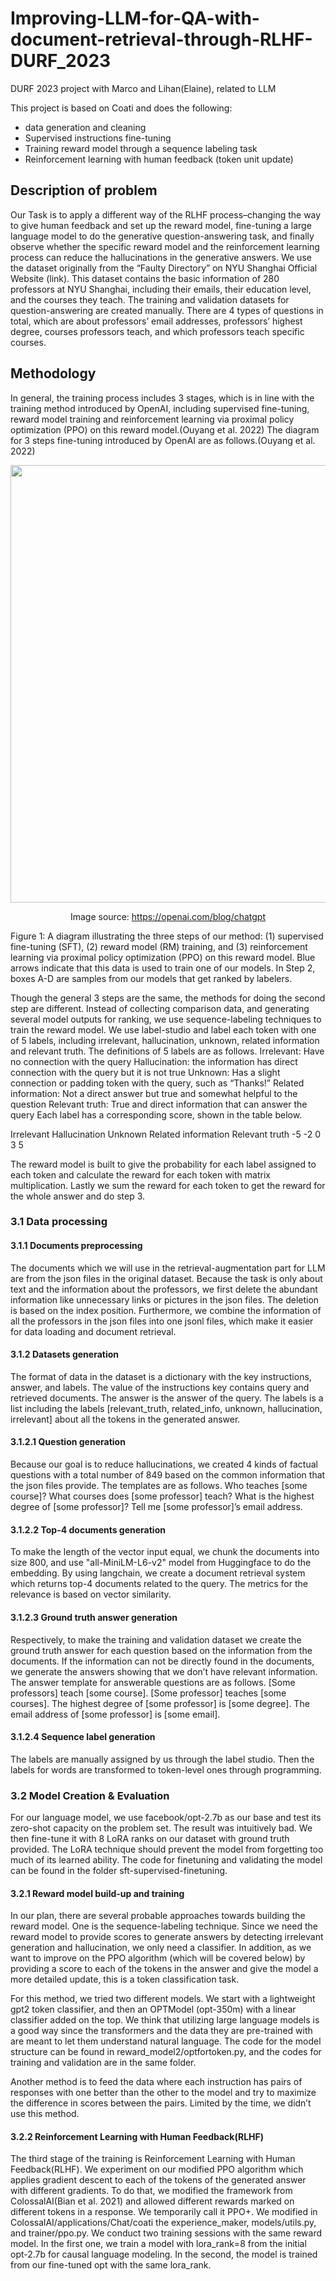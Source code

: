 # Improving-LLM-for-QA-with-document-retrieval-through-RLHF-DURF_2023
DURF 2023 project with Marco and Lihan(Elaine), related to LLM

This project is based on Coati and does the following:

- data generation and cleaning
- Supervised instructions fine-tuning
- Training reward model through a sequence labeling task 
- Reinforcement learning with human feedback (token unit update)

## Description of problem
Our Task is to apply a different way of the RLHF process–changing the way to give human feedback and set up the reward model, fine-tuning a large language model to do the generative question-answering task, and finally observe whether the specific reward model and the reinforcement learning process can reduce the hallucinations in the generative answers.
We use the dataset originally from the “Faulty Directory” on NYU Shanghai Official Website (link). This dataset contains the basic information of 280 professors at NYU Shanghai, including their emails, their education level, and the courses they teach. The training and validation datasets for question-answering are created manually. There are 4 types of questions in total, which are about professors’ email addresses, professors’ highest degree, courses professors teach, and which professors teach specific courses.

## Methodology
In general, the training process includes 3 stages, which is in line with the training method introduced by OpenAI, including supervised fine-tuning, reward model training and reinforcement learning via proximal policy optimization (PPO) on this reward model.(Ouyang et al. 2022) The diagram for 3 steps fine-tuning introduced by OpenAI are as follows.(Ouyang et al. 2022) 

<div align="center">
  <p align="center">
    <img src="https://raw.githubusercontent.com/hpcaitech/public_assets/main/applications/chatgpt/chatgpt.png" width=700/>
  </p>

Image source: https://openai.com/blog/chatgpt
</div>

Figure 1: A diagram illustrating the three steps of our method: (1) supervised fine-tuning (SFT), (2)
reward model (RM) training, and (3) reinforcement learning via proximal policy optimization (PPO)
on this reward model. Blue arrows indicate that this data is used to train one of our models. In Step 2,
boxes A-D are samples from our models that get ranked by labelers.

Though the general 3 steps are the same, the methods for doing the second step are different. Instead of collecting comparison data, and generating several model outputs for ranking, we use sequence-labeling techniques to train the reward model. We use label-studio and label each token with one of 5 labels, including irrelevant, hallucination, unknown, related information and relevant truth. The definitions of 5 labels are as follows. 
Irrelevant: Have no connection with the query
Hallucination: the information has direct connection with the query but it is not true
Unknown: Has a slight connection or padding token with the query, such as “Thanks!”
Related information: Not a direct answer but true and somewhat helpful to the question
Relevant truth: True and direct information that can answer the query
Each label has a corresponding score, shown in the table below.

Irrelevant
Hallucination
Unknown
Related information
Relevant truth
-5
-2
0
3
5


The reward model is built to give the probability for each label assigned to each token and calculate the reward for each token with matrix multiplication. Lastly we sum the reward for each token to get the reward for the whole answer and do step 3.  
### 3.1 Data processing
#### 3.1.1 Documents preprocessing
The documents which we will use in the retrieval-augmentation part for LLM are from the json files in the original dataset. Because the task is only about text and the information about the professors, we first delete the abundant information like unnecessary links or pictures in the json files. The deletion is based on the index position. Furthermore, we combine the information of all the professors in the json files into one jsonl files, which make it easier for data loading and document retrieval.
#### 3.1.2 Datasets generation
The format of data in the dataset is a dictionary with the key instructions, answer, and labels. The value of the instructions key contains query and retrieved documents. The answer is the answer of the query. The labels is a list including the labels [relevant_truth, related_info, unknown, hallucination, irrelevant] about all the tokens in the generated answer. 
#### 3.1.2.1 Question generation
Because our goal is to reduce hallucinations, we created 4 kinds of factual questions with a total number of 849 based on the common information that the json files provide. The templates are as follows.
Who teaches [some course]?
What courses does [some professor] teach?
What is the highest degree of [some professor]?
Tell me [some professor]’s email address. 
#### 3.1.2.2 Top-4 documents generation
To make the length of the vector input equal, we chunk the documents into size 800, and use "all-MiniLM-L6-v2" model from Huggingface to do the embedding.
By using langchain, we create a document retrieval system which returns top-4 documents related to the query. The metrics for the relevance is based on vector similarity.
#### 3.1.2.3 Ground truth answer generation
Respectively, to make the training and validation dataset we create the ground truth answer for each question based on the information from the documents. If the information can not be directly found in the documents, we generate the answers showing that we don’t have relevant information. The answer template for answerable questions are as follows.
	[Some professors] teach [some course].
	[Some professor] teaches [some courses].
	The highest degree of [some professor] is [some degree].
	The email address of [some professor] is [some email].
#### 3.1.2.4 Sequence label generation
The labels are manually assigned by us through the label studio. Then the labels for words are transformed to token-level ones through programming. 
### 3.2 Model Creation & Evaluation
For our language model, we use facebook/opt-2.7b as our base and test its zero-shot capacity on the problem set. The result was intuitively bad.
We then fine-tune it with 8 LoRA ranks on our dataset with ground truth provided. The LoRA technique should prevent the model from forgetting too much of its learned ability.
The code for finetuning and validating the model can be found in the folder sft-supervised-finetuning.
#### 3.2.1 Reward model build-up and training
In our plan, there are several probable approaches towards building the reward model. 
One is the sequence-labeling technique. Since we need the reward model to provide scores to generate answers by detecting irrelevant generation and hallucination, we only need a classifier. In addition, as we want to improve on the PPO algorithm (which will be covered below) by providing a score to each of the tokens in the answer and give the model a more detailed update, this is a token classification task. 

For this method, we tried two different models. We start with a lightweight gpt2 token classifier, and then an OPTModel (opt-350m) with a linear classifier added on the top. We think that utilizing large language models is a good way since the transformers and the data they are pre-trained with are meant to let them understand natural language. The code for the model structure can be found in reward_model2/optfortoken.py, and the codes for training and validation are in the same folder.

Another method is to feed the data where each instruction has pairs of responses with one better than the other to the model and try to maximize the difference in scores between the pairs. Limited by the time, we didn’t use this method.
#### 3.2.2 Reinforcement Learning with Human Feedback(RLHF)
The third stage of the training is Reinforcement Learning with Human Feedback(RLHF). We experiment on our modified PPO algorithm which applies gradient descent to each of the tokens of the generated answer with different gradients. To do that, we modified the framework from ColossalAI(Bian et al. 2021) and allowed different rewards marked on different tokens in a response. We temporarily call it PPO+. We modified in ColossalAI/applications/Chat/coati the experience_maker, models/utils.py, and trainer/ppo.py.
We conduct two training sessions with the same reward model. In the first one, we train a model with lora_rank=8 from the initial opt-2.7b for causal language modeling. In the second, the model is trained from our fine-tuned opt with the same lora_rank. 
